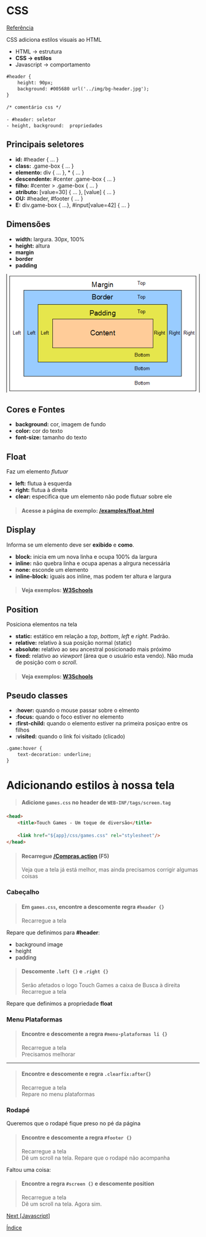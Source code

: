# CSS

[Referência](http://www.w3schools.com/cssref/css_selectors.asp)

CSS adiciona estilos visuais ao HTML
- HTML → estrutura
- **CSS → estilos**
- Javascript → comportamento

```
#header {
	height: 90px;
	background: #005680 url('../img/bg-header.jpg');
}

/* comentário css */

- #header: seletor
- height, background:  propriedades
```

## Principais seletores

- **id:** #header { … }
- **class:** .game-box { … }
- **elemento:** div { … }, * { … }
- **descendente:** #center .game-box { … }
- **filho:** #center > .game-box { … }
- **atributo:** [value=30] { … }, [value]  { … }
- **OU:** #header, #footer { … }
- **E:** div.game-box { …}, #input[value=42] { … }

## Dimensões

- **width:** largura. 30px, 100%
- **height:** altura
- **margin**
- **border**
- **padding**

![](img/css2.png)

## Cores e Fontes

- **background:** cor, imagem de fundo
- **color:** cor do texto
- **font-size:** tamanho do texto

## Float

Faz um elemento _flutuar_
- **left:** flutua à esquerda
- **right:** flutua à direita
- **clear:** especifica que um elemento não pode flutuar sobre ele

> #### Acesse a página de exemplo: [/examples/float.html]()

## Display

Informa se um elemento deve ser **exibido** e **como**.

- **block:** inicia em um nova linha e ocupa 100% da largura
- **inline:** não quebra linha e ocupa apenas a alrgura necessária
- **none:** esconde um elemento
- **inline-block:** iguais aos inline, mas podem ter altura e largura

> #### Veja exemplos: [W3Schools](https://www.w3schools.com/css/css_display_visibility.asp)

## Position

Posiciona elementos na tela

- **static:** estático em relação a _top_, _bottom_, _left_ e _right_. Padrão.
- **relative:** relativo à sua posição normal (static)
- **absolute:** relativo ao seu ancestral posicionado mais próximo
- **fixed:** relativo ao _viewport_ (área que o usuário esta vendo). Não muda de posição com o _scroll_.

> #### Veja exemplos: [W3Schools](https://www.w3schools.com/css/css_positioning.asp)

## Pseudo classes

- **:hover:** quando o mouse passar sobre o elmento
- **:focus:** quando o foco estiver no elemento
- **:first-child:** quando o elemento estiver na primeira posiçao entre os filhos
- **:visited:** quando o link foi visitado (clicado)

```
.game:hover {
	text-decoration: underline;
}
```

# Adicionando estilos à nossa tela

> #### Adicione `games.css` no header de `WEB-INF/tags/screen.tag`

```html
<head>
    <title>Touch Games - Um toque de diversão</title>

    <link href="${app}/css/games.css" rel="stylesheet"/>
</head>
```

> #### Recarregue [/Compras.action]() (F5)
> Veja que a tela já está melhor, mas ainda precisamos corrigir algumas coisas

### Cabeçalho

> #### Em `games.css`, encontre a descomente regra `#header {}`
> Recarregue a tela

Repare que definimos para **#header**:
- background image
- height
- padding

> #### Descomente `.left {}` e `.right {}`
> Serão afetados o logo Touch Games a caixa de Busca à direita  
> Recarregue a tela

Repare que definimos a propriedade **float**

### Menu Plataformas

> #### Encontre e descomente a regra `#menu-plataformas li {}`
> Recarregue a tela  
> Precisamos melhorar

---

> #### Encontre e descomente e regra `.clearfix:after{}`
> Recarregue a tela  
> Repare no menu plataformas      

### Rodapé

Queremos que o rodapé fique preso no pé da página

> #### Encontre e descomente a regra `#footer {}`
> Recarregue a tela  
> Dê um scroll na tela. Repare que o rodapé não acompanha  

Faltou uma coisa:

> #### Encontre a regra `#screen {}` e descomente **position**
> Recarregue a tela  
> Dê um scroll na tela. Agora sim.  


[Next [Javascript]](JS.md)

[Índice](index.md)
